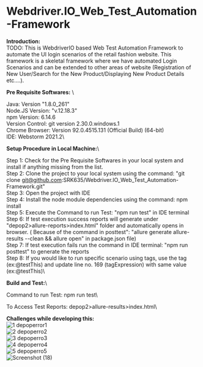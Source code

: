 # Webdriver.IO_Web_Test_Automation-Framework 

**Introduction:** \
TODO: This is WebdriverIO based Web Test Automation Framework to automate the UI login scenarios of the retail fashion website. This framework is a skeletal framework where we have automated Login Scenarios and can be extended to other areas of website (Registration of New User/Search for the New Product/Displaying New Product Details etc....).

**Pre Requisite Softwares:** \

Java: Version "1.8.0_261" \
Node.JS Version: "v.12.18.3" \
npm Version: 6.14.6 \
Version Control: git version 2.30.0.windows.1\
Chrome Browser: Version 92.0.4515.131 (Official Build) (64-bit)\
IDE: Webstorm 2021.2\

**Setup Procedure in Local Machine:**\

Step 1: Check for the Pre Requisite Softwares in your local system and install if anything missing from the list. \
Step 2: Clone the project to your local system using the command: "git clone git@github.com:SRK635/Webdriver.IO_Web_Test_Automation-Framework.git" \
Step 3: Open the project with IDE \
Step 4: Install the node module dependencies using the command: npm install \
Step 5: Execute the Command to run Test: "npm run test" in IDE terminal \
Step 6: If test execution success reports will generate under "depop2>allure-reports>index.html" folder and automatically opens in browser. ( Because of the command  in posttest": "allure generate allure-results --clean && allure open" in package.json file)\
Step 7: If test execution fails run the command in IDE terminal: "npm run posttest" to generate the reports\
Step 8: If you would like to run specific scenario using tags, use the tag (ex:@testThis) and update line no. 169 (tagExpression) with same value (ex:@testThis)\

**Build and Test:**\

Command to run Test: npm run test\

To Access Test Reports: depop2>allure-results>index.html\

**Challenges while developing this:**\
![1 depoperror1](https://user-images.githubusercontent.com/13045315/129104223-8b273f46-ac78-4a21-b948-b7d1bbbba316.png)\
![2 depoperro2](https://user-images.githubusercontent.com/13045315/129104227-95a1cd65-f1c8-413c-a3aa-fe29860dd966.PNG)\
![3 depoperro3](https://user-images.githubusercontent.com/13045315/129104232-1780bf6e-cb6c-4a84-adeb-5a7ff52632e8.PNG)\
![4 depoperro4](https://user-images.githubusercontent.com/13045315/129104234-febbfc8f-a767-4b0e-9899-d881de965784.PNG)\
![5 depoperro5](https://user-images.githubusercontent.com/13045315/129104239-4d73cffa-aaef-49db-978b-33b9f225fdcb.PNG)\
![Screenshot (18)](https://user-images.githubusercontent.com/13045315/129104246-ad524fba-b2ac-498f-9fb2-e275467e611d.png)


